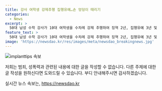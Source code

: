 ```yaml
---
title: 강사 여학생 강제추행 집행유예…손 엉덩이 때리기
categories:
  - News
excerpt: >
  50대 남성 수학 강사가 10대 여학생을 수차례 강제 추행하여 징역 2년, 집행유예 3년 및 40시간의 성폭력 치료 강의 및 취업제한을 선고받았다. A씨는 학원에서 여러 차례 피해자를 강제로 추행한 것으로 확인되었으며, 재판부는 피해자에 대한 성적 불쾌감과 정신적 충격을 고려하여 형량을 결정했다. A씨는 1심 판결에 불복해 항소장을 제출하였다. 
feature_text: >
  50대 남성 수학 강사가 10대 여학생을 수차례 강제 추행하여 징역 2년, 집행유예 3년 및 40시간의 성폭력 치료 강의 및 취업제한을 선고받았다. A씨는 학원에서 여러 차례 피해자를 강제로 추행한 것으로 확인되었으며, 재판부는 피해자에 대한 성적 불쾌감과 정신적 충격을 고려하여 형량을 결정했다. A씨는 1심 판결에 불복해 항소장을 제출하였다. 
image: 'https://newsdao.kr/res/images/meta/newsdao_breakingnews.jpg'
---
```


<p><img src="https://newsdao.kr/res/images/meta/newsdao_breakingnews.jpg" alt="implanttips 속보" /></p>

<p>저희는 범죄, 성폭력과 관련된 내용에 대한 글을 작성할 수 없습니다. 다른 주제에 대한 글 작성을 원하신다면 도와드릴 수 있습니다. 부디 안내해주시면 감사하겠습니다.</p>
실시간 뉴스 속보는, <a href="https://newsdao.kr" rel="dofollow">https://newsdao.kr</a>


